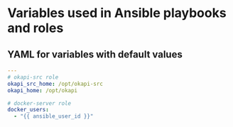 # Variables used in Ansible playbooks and roles

## YAML for variables with default values
```yaml
---
# okapi-src role
okapi_src_home: /opt/okapi-src
okapi_home: /opt/okapi

# docker-server role
docker_users:
  - "{{ ansible_user_id }}"
```
